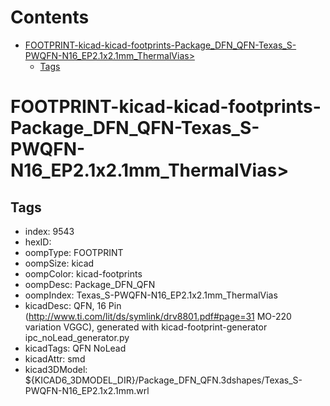 



Contents
========

* [FOOTPRINT-kicad-kicad-footprints-Package_DFN_QFN-Texas_S-PWQFN-N16_EP2.1x2.1mm_ThermalVias>](#footprint-kicad-kicad-footprints-package_dfn_qfn-texas_s-pwqfn-n16_ep21x21mm_thermalvias)
	* [Tags](#tags)

# FOOTPRINT-kicad-kicad-footprints-Package_DFN_QFN-Texas_S-PWQFN-N16_EP2.1x2.1mm_ThermalVias>

## Tags

- index: 9543
- hexID: 
- oompType: FOOTPRINT
- oompSize: kicad
- oompColor: kicad-footprints
- oompDesc: Package_DFN_QFN
- oompIndex: Texas_S-PWQFN-N16_EP2.1x2.1mm_ThermalVias
- kicadDesc: QFN, 16 Pin (http://www.ti.com/lit/ds/symlink/drv8801.pdf#page=31 MO-220 variation VGGC), generated with kicad-footprint-generator ipc_noLead_generator.py
- kicadTags: QFN NoLead
- kicadAttr: smd
- kicad3DModel: ${KICAD6_3DMODEL_DIR}/Package_DFN_QFN.3dshapes/Texas_S-PWQFN-N16_EP2.1x2.1mm.wrl
